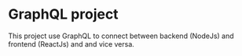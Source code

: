 # GraphQL project
This project use GraphQL to connect between backend (NodeJs) and frontend (ReactJs) and and vice versa. 
